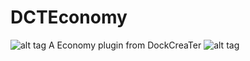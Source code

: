 # DCTEconomy
![alt tag](https://www.paypalobjects.com/en_US/i/scr/sm_333_oo.gif) A Economy plugin from DockCreaTer ![alt tag](https://www.paypalobjects.com/en_US/i/scr/sm_333_oo.gif)
